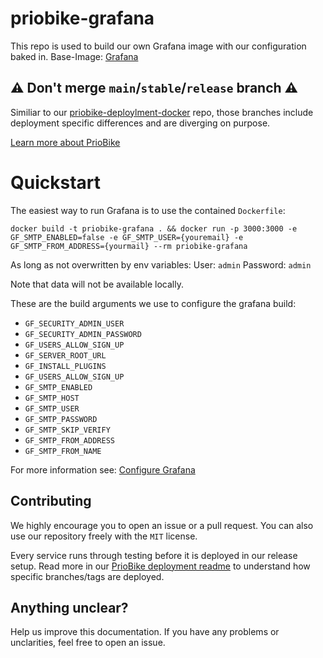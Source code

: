 # priobike-grafana

This repo is used to build our own Grafana image with our configuration baked in.
Base-Image: [Grafana](https://hub.docker.com/r/grafana/grafana)

## ⚠️ Don't merge `main`/`stable`/`release` branch ⚠️

Similiar to our [priobike-deploylment-docker](https://github.com/priobike/priobike-deployment-docker) repo, those branches include deployment specific differences and are diverging on purpose.

[Learn more about PrioBike](https://github.com/priobike)

# Quickstart

The easiest way to run Grafana is to use the contained `Dockerfile`:
```
docker build -t priobike-grafana . && docker run -p 3000:3000 -e GF_SMTP_ENABLED=false -e GF_SMTP_USER={youremail} -e GF_SMTP_FROM_ADDRESS={yourmail} --rm priobike-grafana
```

As long as not overwritten by env variables:
User: `admin`
Password: `admin`

Note that data will not be available locally.

These are the build arguments we use to configure the grafana build:
- `GF_SECURITY_ADMIN_USER`
- `GF_SECURITY_ADMIN_PASSWORD`
- `GF_USERS_ALLOW_SIGN_UP`
- `GF_SERVER_ROOT_URL`
- `GF_INSTALL_PLUGINS`
- `GF_USERS_ALLOW_SIGN_UP`
- `GF_SMTP_ENABLED`
- `GF_SMTP_HOST`
- `GF_SMTP_USER`
- `GF_SMTP_PASSWORD`
- `GF_SMTP_SKIP_VERIFY`
- `GF_SMTP_FROM_ADDRESS`
- `GF_SMTP_FROM_NAME`

For more information see: [Configure Grafana](https://grafana.com/docs/grafana/latest/setup-grafana/configure-grafana/)

## Contributing

We highly encourage you to open an issue or a pull request. You can also use our repository freely with the `MIT` license.

Every service runs through testing before it is deployed in our release setup. Read more in our [PrioBike deployment readme](https://github.com/priobike/.github/blob/main/wiki/deployment.md) to understand how specific branches/tags are deployed.

## Anything unclear?

Help us improve this documentation. If you have any problems or unclarities, feel free to open an issue.
